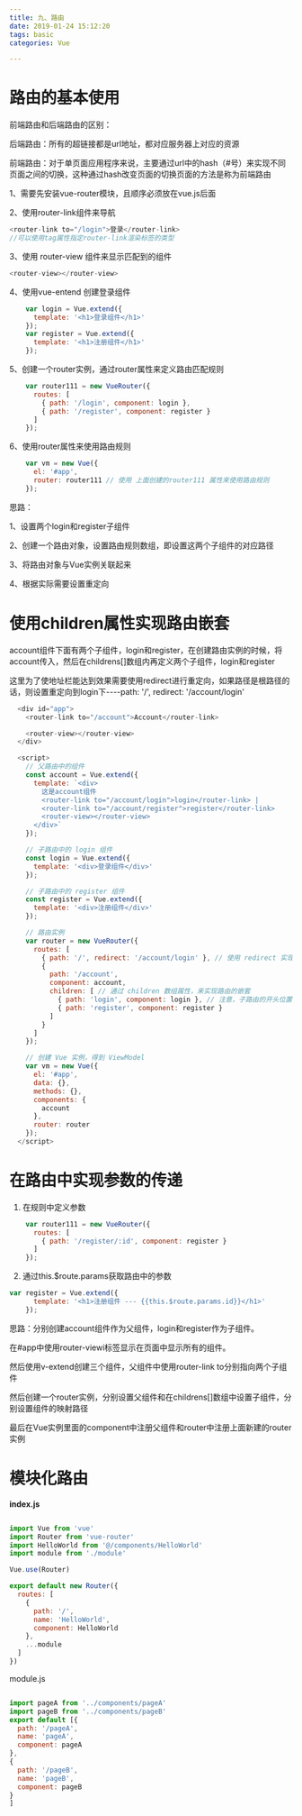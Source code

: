 ```yaml
---
title: 九、路由
date: 2019-01-24 15:12:20
tags: basic
categories: Vue

---
```


# 路由的基本使用

前端路由和后端路由的区别： 

后端路由：所有的超链接都是url地址，都对应服务器上对应的资源

前端路由：对于单页面应用程序来说，主要通过url中的hash（#号）来实现不同页面之间的切换，这种通过hash改变页面的切换页面的方法是称为前端路由

1、需要先安装vue-router模块，且顺序必须放在vue.js后面

2、使用router-link组件来导航

```javascript
<router-link to="/login">登录</router-link>
//可以使用tag属性指定router-link渲染标签的类型
```

3、使用 router-view 组件来显示匹配到的组件

```javascript
<router-view></router-view>
```

4、使用vue-entend 创建登录组件

```javascript
    var login = Vue.extend({
      template: '<h1>登录组件</h1>'
    });
    var register = Vue.extend({
      template: '<h1>注册组件</h1>'
    });
```

5、创建一个router实例，通过router属性来定义路由匹配规则

```javascript
    var router111 = new VueRouter({
      routes: [
        { path: '/login', component: login },
        { path: '/register', component: register }
      ]
    });
```

6、使用router属性来使用路由规则

```javascript
    var vm = new Vue({
      el: '#app',
      router: router111 // 使用 上面创建的router111 属性来使用路由规则
    });

```

思路：

1、设置两个login和register子组件

2、创建一个路由对象，设置路由规则数组，即设置这两个子组件的对应路径

3、将路由对象与Vue实例关联起来

4、根据实际需要设置重定向  



# 使用children属性实现路由嵌套

account组件下面有两个子组件，login和register，在创建路由实例的时候，将account传入，然后在childrens[]数组内再定义两个子组件，login和register

这里为了使地址栏能达到效果需要使用redirect进行重定向，如果路径是根路径的话，则设置重定向到login下----path: '/', redirect: '/account/login'

```javascript
  <div id="app">
    <router-link to="/account">Account</router-link>

    <router-view></router-view>
  </div>

  <script>
    // 父路由中的组件
    const account = Vue.extend({
      template: `<div>
        这是account组件
        <router-link to="/account/login">login</router-link> | 
        <router-link to="/account/register">register</router-link>
        <router-view></router-view>
      </div>`
    });

    // 子路由中的 login 组件
    const login = Vue.extend({
      template: '<div>登录组件</div>'
    });

    // 子路由中的 register 组件
    const register = Vue.extend({
      template: '<div>注册组件</div>'
    });

    // 路由实例
    var router = new VueRouter({
      routes: [
        { path: '/', redirect: '/account/login' }, // 使用 redirect 实现路由重定向
        {
          path: '/account',
          component: account,
          children: [ // 通过 children 数组属性，来实现路由的嵌套
            { path: 'login', component: login }, // 注意，子路由的开头位置，不要加 / 路径符
            { path: 'register', component: register }
          ]
        }
      ]
    });

    // 创建 Vue 实例，得到 ViewModel
    var vm = new Vue({
      el: '#app',
      data: {},
      methods: {},
      components: {
        account
      },
      router: router
    });
  </script>
```

# 在路由中实现参数的传递

1. 在规则中定义参数

```javascript
    var router111 = new VueRouter({
      routes: [
        { path: '/register/:id', component: register }
      ]
    });
```

2. 通过this.$route.params获取路由中的参数

```javascript
var register = Vue.extend({
      template: '<h1>注册组件 --- {{this.$route.params.id}}</h1>'
    });
```

思路：分别创建account组件作为父组件，login和register作为子组件。

在#app中使用router-viewi标签显示在页面中显示所有的组件。

然后使用v-extend创建三个组件，父组件中使用router-link to分别指向两个子组件

然后创建一个router实例，分别设置父组件和在childrens[]数组中设置子组件，分别设置组件的映射路径

最后在Vue实例里面的component中注册父组件和router中注册上面新建的router实例

# 模块化路由

**index.js**

```javascript

import Vue from 'vue'
import Router from 'vue-router'
import HelloWorld from '@/components/HelloWorld'
import module from './module'

Vue.use(Router)

export default new Router({
  routes: [
    {
      path: '/',
      name: 'HelloWorld',
      component: HelloWorld
    },
    ...module
  ]
})

```

module.js

```javascript

import pageA from '../components/pageA'
import pageB from '../components/pageB'
export default [{
  path: '/pageA',
  name: 'pageA',
  component: pageA
},
{
  path: '/pageB',
  name: 'pageB',
  component: pageB
}
]

```